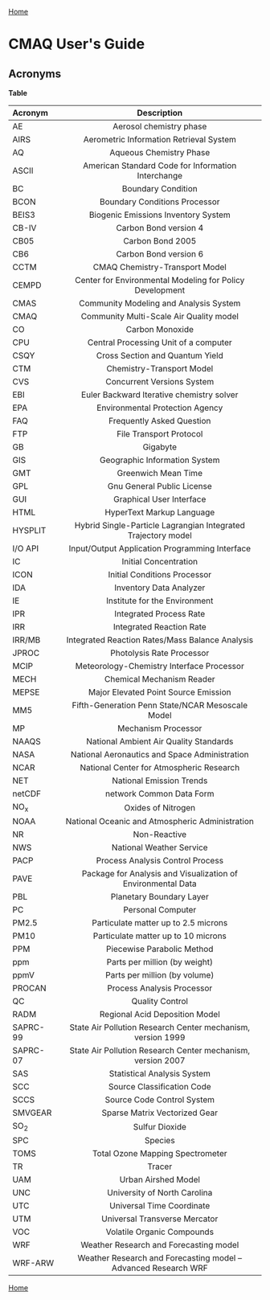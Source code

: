 <!-- BEGIN COMMENT -->

[Home](README.md)

<!-- END COMMENT -->

# CMAQ User's Guide

## Acronyms

**Table**

|Acronym|Description|
|:------------------------------ |:------------------------------:|
|AE|Aerosol chemistry phase|
|AIRS|Aerometric Information Retrieval System|
|AQ|Aqueous Chemistry Phase|
|ASCII|American Standard Code for Information Interchange|
|BC|Boundary Condition|
|BCON|Boundary Conditions Processor|
|BEIS3|Biogenic Emissions Inventory System|
|CB-IV|Carbon Bond version 4|
|CB05|Carbon Bond 2005|
|CB6|Carbon Bond version 6|
|CCTM|CMAQ Chemistry-Transport Model|
|CEMPD|Center for Environmental Modeling for Policy Development|
|CMAS|Community Modeling and Analysis System|
|CMAQ|Community Multi-Scale Air Quality model|
|CO|Carbon Monoxide|
|CPU|Central Processing Unit of a computer|
|CSQY|Cross Section and Quantum Yield|
|CTM|Chemistry-Transport Model|
|CVS|Concurrent Versions System|
|EBI|Euler Backward Iterative chemistry solver|
|EPA|Environmental Protection Agency|
|FAQ|Frequently Asked Question|
|FTP|File Transport Protocol|
|GB|Gigabyte|
|GIS|Geographic Information System|
|GMT|Greenwich Mean Time|
|GPL|Gnu General Public License|
|GUI|Graphical User Interface|
|HTML|HyperText Markup Language|
|HYSPLIT|Hybrid Single-Particle Lagrangian Integrated Trajectory model|
|I/O API|Input/Output Application Programming Interface|
|IC|Initial Concentration|
|ICON|Initial Conditions Processor|
|IDA|Inventory Data Analyzer|
|IE|Institute for the Environment|
|IPR|Integrated Process Rate|
|IRR|Integrated Reaction Rate|
|IRR/MB|Integrated Reaction Rates/Mass Balance Analysis|
|JPROC|Photolysis Rate Processor|
|MCIP|Meteorology-Chemistry Interface Processor|
|MECH|Chemical Mechanism Reader|
|MEPSE|Major Elevated Point Source Emission|
|MM5|Fifth-Generation Penn State/NCAR Mesoscale Model|
|MP|Mechanism Processor|
|NAAQS|National Ambient Air Quality Standards|
|NASA|National Aeronautics and Space Administration|
|NCAR|National Center for Atmospheric Research|
|NET|National Emission Trends|
|netCDF|network Common Data Form|
|NO<sub>x</sub>|Oxides of Nitrogen|
|NOAA|National Oceanic and Atmospheric Administration|
|NR|Non-Reactive|
|NWS|National Weather Service|
|PACP|Process Analysis Control Process|
|PAVE|Package for Analysis and Visualization of Environmental Data|
|PBL|Planetary Boundary Layer|
|PC|Personal Computer|
|PM2.5|Particulate matter up to 2.5 microns|
|PM10|Particulate matter up to 10 microns|
|PPM|Piecewise Parabolic Method|
|ppm|Parts per million (by weight)|
|ppmV|Parts per million (by volume)|
|PROCAN|Process Analysis Processor|
|QC|Quality Control|
|RADM|Regional Acid Deposition Model|
|SAPRC-99|State Air Pollution Research Center mechanism, version 1999|
|SAPRC-07|State Air Pollution Research Center mechanism, version 2007|
|SAS|Statistical Analysis System|
|SCC|Source Classification Code|
|SCCS|Source Code Control System|
|SMVGEAR|Sparse Matrix Vectorized Gear|
|SO<sub>2</sub>|Sulfur Dioxide|
|SPC|Species|
|TOMS|Total Ozone Mapping Spectrometer|
|TR|Tracer|
|UAM|Urban Airshed Model|
|UNC|University of North Carolina|
|UTC|Universal Time Coordinate|
|UTM|Universal Transverse Mercator|
|VOC|Volatile Organic Compounds|
|WRF|Weather Research and Forecasting model|
|WRF-ARW|Weather Research and Forecasting model – Advanced Research WRF|

<!-- BEGIN COMMENT -->

[Home](README.md)

<!-- END COMMENT -->
